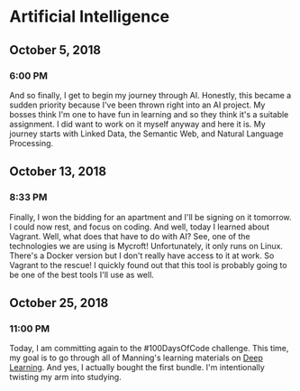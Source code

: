 # Artificial Intelligence

## October 5, 2018

### 6:00 PM

And so finally, I get to begin my journey through AI. Honestly, this became a sudden priority because I've been thrown right into an AI project. My bosses think I'm one to have fun in learning and so they think it's a suitable assignment. I did want to work on it myself anyway and here it is. My journey starts with Linked Data, the Semantic Web, and Natural Language Processing.

## October 13, 2018

### 8:33 PM

Finally, I won the bidding for an apartment and I'll be signing on it tomorrow. I could now rest, and focus on coding. And well, today I learned about Vagrant. Well, what does that have to do with AI? See, one of the technologies we are using is Mycroft! Unfortunately, it only runs on Linux. There's a Docker version but I don't really have access to it at work. So Vagrant to the rescue! I quickly found out that this tool is probably going to be one of the best tools I'll use as well.

## October 25, 2018

### 11:00 PM

Today, I am committing again to the #100DaysOfCode challenge. This time, my goal is to go through all of Manning's learning materials on [Deep Learning](https://www.manning.com/bundle-hub/deep-learning). And yes, I actually bought the first bundle. I'm intentionally twisting my arm into studying.